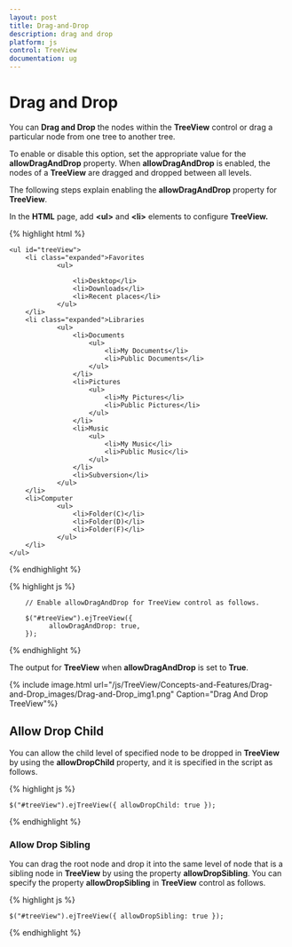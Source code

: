 ```yaml
---
layout: post
title: Drag-and-Drop
description: drag and drop
platform: js
control: TreeView
documentation: ug
---
```


# Drag and Drop

You can **Drag and Drop** the nodes within the **TreeView** control or drag a particular node from one tree to another tree.

To enable or disable this option, set the appropriate value for the **allowDragAndDrop** property. When **allowDragAndDrop** is enabled, the nodes of a **TreeView** are dragged and dropped between all levels. 

The following steps explain enabling the **allowDragAndDrop** property for **TreeView**.

In the **HTML** page, add **&lt;ul&gt;** and **&lt;li&gt;** elements to configure **TreeView.**

{% highlight html %}


    <ul id="treeView">
        <li class="expanded">Favorites
                <ul>

                    <li>Desktop</li>
                    <li>Downloads</li>
                    <li>Recent places</li>
                </ul>
        </li>
        <li class="expanded">Libraries
                <ul>
                    <li>Documents
                        <ul>
                            <li>My Documents</li>
                            <li>Public Documents</li>
                        </ul>
                    </li>
                    <li>Pictures
                        <ul>
                            <li>My Pictures</li>
                            <li>Public Pictures</li>
                        </ul>
                    </li>
                    <li>Music
                        <ul>
                            <li>My Music</li>
                            <li>Public Music</li>
                        </ul>
                    </li>
                    <li>Subversion</li>
                </ul>
        </li>
        <li>Computer
                <ul>
                    <li>Folder(C)</li>
                    <li>Folder(D)</li>
                    <li>Folder(F)</li>
                </ul>
        </li>
    </ul>

{% endhighlight %}

{% highlight js %}


        // Enable allowDragAndDrop for TreeView control as follows.

        $("#treeView").ejTreeView({              
              allowDragAndDrop: true,              
        });


{% endhighlight %}

The output for **TreeView** when **allowDragAndDrop** is set to **True**.

{% include image.html url="/js/TreeView/Concepts-and-Features/Drag-and-Drop_images/Drag-and-Drop_img1.png" Caption="Drag And Drop TreeView"%}

## Allow Drop Child

You can allow the child level of specified node to be dropped in **TreeView** by using the **allowDropChild** property, and it is specified in the script as follows.

{% highlight js %}

    $("#treeView").ejTreeView({ allowDropChild: true });


{% endhighlight %}

### Allow Drop Sibling

You can drag the root node and drop it into the same level of node that is a sibling node in **TreeView** by using the property **allowDropSibling**. You can specify the property **allowDropSibling** in **TreeView** control as follows.

{% highlight js %}

    $("#treeView").ejTreeView({ allowDropSibling: true });


{% endhighlight %}



